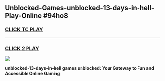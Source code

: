 
## Unblocked-Games-unblocked-13-days-in-hell-Play-Online #94ho8
<h3>
<a href="https://news.freeplayer.one?title=unblocked-13-days-in-hell&ref=3">CLICK TO PLAY</a></h3>
<hr>

<h3>
<a href="https://news.freeplayer.one?title=unblocked-13-days-in-hell&ref=3">CLICK 2 PLAY</a>
  
</h3>

<a href="https://news.freeplayer.one?title=unblocked-13-days-in-hell&ref=3"><img src="https://clearcache.store/games.png"></a>


**unblocked-13-days-in-hell games unblocked: Your Gateway to Fun and Accessible Online Gaming**
